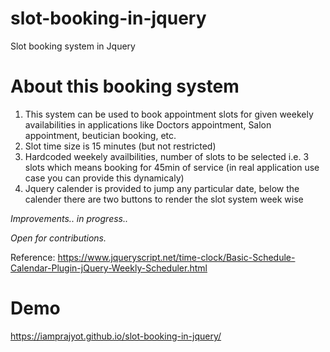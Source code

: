 # slot-booking-in-jquery
Slot booking system in Jquery

# About this booking system
1. This system can be used to book appointment slots for given weekely availabilities in applications like Doctors appointment, Salon appointment, beutician booking, etc.
2. Slot time size is 15 minutes (but not restricted)
3. Hardcoded weekely availbilities, number of slots to be selected i.e. 3 slots which means booking for 45min of service (in real application use case you can provide this dynamicaly) 
4. Jquery calender is provided to jump any particular date, below the calender there are two buttons to render the slot system week wise


*Improvements.. in progress..*

*Open for contributions.*

Reference: https://www.jqueryscript.net/time-clock/Basic-Schedule-Calendar-Plugin-jQuery-Weekly-Scheduler.html
#
# Demo
https://iamprajyot.github.io/slot-booking-in-jquery/
